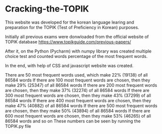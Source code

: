 # Cracking-the-TOPIK


This website was developed for the korean language learing and preparation for the TOPIK (Test of Preficiency in Korean) purposes.

Initially all previous exams were donwloaded from the official website of TOPIK database
https://www.topikguide.com/previous-papers/

After it, on the Python (Pycharm) with numpy library was created multiple choice test and counted words percentage of the most frequent words.

In the end, with help of CSS and javascript website was created.

There are 50 most frequent words used, which make 22% (19138) of all 86584 words
If there are 100 most frequent words are chosen, then they make 29% (25347) of all 86584 words
If there are 200 most frequent words are chosen, then they make 37% (32274) of all 86584 words
If there are 300 most frequent words are chosen, then they make 43% (37299) of all 86584 words
If there are 400 most frequent words are chosen, then they make 47% (40882) of all 86584 words
If there are 500 most frequent words are chosen, then they make 50% (43894) of all 86584 words
If there are 600 most frequent words are chosen, then they make 53% (46265) of all 86584 words
and so on
These numbers can be seen by running the TOPIK.py file
